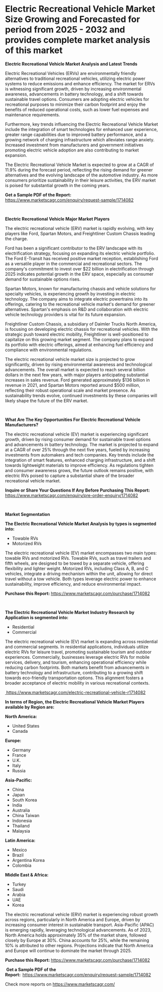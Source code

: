 <p><h1>Electric Recreational Vehicle Market Size Growing and Forecasted for period from 2025 - 2032 and provides complete market analysis of this market</h1></p><p><strong>Electric Recreational Vehicle Market Analysis and Latest Trends</strong></p>
<p><p>Electric Recreational Vehicles (ERVs) are environmentally friendly alternatives to traditional recreational vehicles, utilizing electric power systems to reduce emissions and enhance efficiency. The market for ERVs is witnessing significant growth, driven by increasing environmental awareness, advancements in battery technology, and a shift towards sustainable travel options. Consumers are adopting electric vehicles for recreational purposes to minimize their carbon footprint and enjoy the benefits of reduced operational costs, such as lower fuel expenses and maintenance requirements.</p><p>Furthermore, key trends influencing the Electric Recreational Vehicle Market include the integration of smart technologies for enhanced user experience, greater range capabilities due to improved battery performance, and a growing network of charging infrastructure which alleviates range anxiety. Increased investment from manufacturers and government initiatives promoting electric vehicle adoption are also contributing to market expansion. </p><p>The Electric Recreational Vehicle Market is expected to grow at a CAGR of 11.9% during the forecast period, reflecting the rising demand for greener alternatives and the evolving landscape of the automotive industry. As more consumers prioritize sustainability in their leisure activities, the ERV market is poised for substantial growth in the coming years.</p></p>
<p><strong>Get a Sample PDF of the Report:&nbsp;</strong> <a href="https://www.marketscagr.com/enquiry/request-sample/1714082?utm_campaign=1789&utm_medium=2&utm_source=Github&utm_content=ia&utm_term=11012025&utm_id=electric-recreational-vehicle">https://www.marketscagr.com/enquiry/request-sample/1714082</a></p>
<p>&nbsp;</p>
<p><strong>Electric Recreational Vehicle Major Market Players</strong></p>
<p><p>The electric recreational vehicle (ERV) market is rapidly evolving, with key players like Ford, Spartan Motors, and Freightliner Custom Chassis leading the charge. </p><p>Ford has been a significant contributor to the ERV landscape with its electrification strategy, focusing on expanding its electric vehicle portfolio. The Ford E-Transit has received positive market reception, establishing Ford as a versatile player in the commercial and recreational sectors. The company's commitment to invest over $22 billion in electrification through 2025 indicates potential growth in the ERV space, especially as consumer demand for sustainable options rises.</p><p>Spartan Motors, known for manufacturing chassis and vehicle solutions for specialty vehicles, is experiencing growth by investing in electric technology. The company aims to integrate electric powertrains into its offerings, catering to the recreational vehicle market's demand for greener alternatives. Spartan's emphasis on R&D and collaboration with electric vehicle technology providers is vital for its future expansion.</p><p>Freightliner Custom Chassis, a subsidiary of Daimler Trucks North America, is focusing on developing electric chassis for recreational vehicles. With the strategic push toward electric mobility, Freightliner is well-positioned to capitalize on this growing market segment. The company plans to expand its portfolio with electric offerings, aimed at enhancing fuel efficiency and compliance with environmental regulations.</p><p>The electric recreational vehicle market size is projected to grow significantly, driven by rising environmental awareness and technological advancements. The overall market is expected to reach several billion dollars in the next few years, with major players anticipating substantial increases in sales revenue. Ford generated approximately $136 billion in revenue in 2021, and Spartan Motors reported around $500 million, reflecting their robust operational scale and market presence. As sustainability trends evolve, continued investments by these companies will likely shape the future of the ERV market.</p></p>
<p>&nbsp;</p>
<p><strong>What Are The Key Opportunities For Electric Recreational Vehicle Manufacturers?</strong></p>
<p><p>The electric recreational vehicle (EV) market is experiencing significant growth, driven by rising consumer demand for sustainable travel options and advancements in battery technology. The market is projected to expand at a CAGR of over 25% through the next five years, fueled by increasing investments from automakers and tech companies. Key trends include the integration of smart features, enhanced charging infrastructure, and a shift towards lightweight materials to improve efficiency. As regulations tighten and consumer awareness grows, the future outlook remains positive, with electric RVs poised to capture a substantial share of the broader recreational vehicle market.</p></p>
<p><strong>Inquire or Share Your Questions If Any Before Purchasing This Report:</strong> <a href="https://www.marketscagr.com/enquiry/pre-order-enquiry/1714082?utm_campaign=1789&utm_medium=2&utm_source=Github&utm_content=ia&utm_term=11012025&utm_id=electric-recreational-vehicle">https://www.marketscagr.com/enquiry/pre-order-enquiry/1714082</a></p>
<p>&nbsp;</p>
<p><strong>Market Segmentation</strong></p>
<p><strong>The Electric Recreational Vehicle Market Analysis by types is segmented into:</strong></p>
<p><ul><li>Towable RVs</li><li>Motorized RVs</li></ul></p>
<p><p>The electric recreational vehicle (EV) market encompasses two main types: towable RVs and motorized RVs. Towable RVs, such as travel trailers and fifth wheels, are designed to be towed by a separate vehicle, offering flexibility and lighter weight. Motorized RVs, including Class A, B, and C vehicles, integrate a driving mechanism within the unit, allowing for direct travel without a tow vehicle. Both types leverage electric power to enhance sustainability, improve efficiency, and reduce environmental impact.</p></p>
<p><strong>Purchase this Report:&nbsp;</strong><a href="https://www.marketscagr.com/purchase/1714082?utm_campaign=1789&utm_medium=2&utm_source=Github&utm_content=ia&utm_term=11012025&utm_id=electric-recreational-vehicle">https://www.marketscagr.com/purchase/1714082</a></p>
<p>&nbsp;</p>
<p><strong>The Electric Recreational Vehicle Market Industry Research by Application is segmented into:</strong></p>
<p><ul><li>Residential</li><li>Commercial</li></ul></p>
<p><p>The electric recreational vehicle (EV) market is expanding across residential and commercial segments. In residential applications, individuals utilize electric RVs for leisure travel, promoting sustainable tourism and outdoor experiences. Commercially, businesses leverage electric RVs for mobile services, delivery, and tourism, enhancing operational efficiency while reducing carbon footprints. Both markets benefit from advancements in battery technology and infrastructure, contributing to a growing shift towards eco-friendly transportation options. This alignment fosters a broader acceptance of electric mobility in various recreational contexts.</p></p>
<p><a href="https://www.marketscagr.com/electric-recreational-vehicle-r1714082?utm_campaign=1789&utm_medium=2&utm_source=Github&utm_content=ia&utm_term=11012025&utm_id=electric-recreational-vehicle">&nbsp;https://www.marketscagr.com/electric-recreational-vehicle-r1714082</a></p>
<p><strong>In terms of Region, the Electric Recreational Vehicle Market Players available by Region are:</strong></p>
<p>
    <p> <strong> North America: </strong>
        <ul>
            <li>United States</li>
            <li>Canada</li>
        </ul>
        </p> 
    <p> <strong> Europe: </strong>
        <ul>
            <li>Germany</li>
            <li>France</li>
            <li>U.K.</li>
            <li>Italy</li>
            <li>Russia</li>
        </ul>
        </p> 
    <p> <strong> Asia-Pacific: </strong>
        <ul>
            <li>China</li>
            <li>Japan</li>
            <li>South Korea</li>
            <li>India</li>
            <li>Australia</li>
            <li>China Taiwan</li>
            <li>Indonesia</li>
            <li>Thailand</li>
            <li>Malaysia</li>
        </ul>
        </p> 
    <p> <strong> Latin America: </strong>
        <ul>
            <li>Mexico</li>
            <li>Brazil</li>
            <li>Argentina Korea</li>
            <li>Colombia</li>
        </ul>
        </p> 
    <p> <strong> Middle East & Africa: </strong>
        <ul>
            <li>Turkey</li>
            <li>Saudi</li>
            <li>Arabia</li>
            <li>UAE</li>
            <li>Korea</li>
        </ul>
    </p>
    </p>
<p><p>The electric recreational vehicle (ERV) market is experiencing robust growth across regions, particularly in North America and Europe, driven by increasing consumer interest in sustainable transport. Asia-Pacific (APAC) is emerging rapidly, leveraging technological advancements. As of 2023, North America holds approximately 35% of the market share, followed closely by Europe at 30%. China accounts for 25%, while the remaining 10% is attributed to other regions. Projections indicate that North America and Europe will continue to dominate the market through 2025.</p></p>
<p><strong>Purchase this Report: </strong><a href="https://www.marketscagr.com/purchase/1714082?utm_campaign=1789&utm_medium=2&utm_source=Github&utm_content=ia&utm_term=11012025&utm_id=electric-recreational-vehicle">https://www.marketscagr.com/purchase/1714082</a></p>
<p>&nbsp;<strong>Get a Sample PDF of the Report:&nbsp;&nbsp;</strong><a href="https://www.marketscagr.com/enquiry/request-sample/1714082?utm_campaign=1789&utm_medium=2&utm_source=Github&utm_content=ia&utm_term=11012025&utm_id=electric-recreational-vehicle">https://www.marketscagr.com/enquiry/request-sample/1714082</a></p>
<p><strong></strong></p>
<p>Check more reports on <a href="https://www.marketscagr.com/?utm_campaign=1789&utm_medium=2&utm_source=Github&utm_content=ia&utm_term=11012025&utm_id=electric-recreational-vehicle">https://www.marketscagr.com/</a></p>